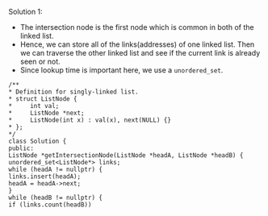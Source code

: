 Solution 1:
​
- The intersection node is the first node which is common in both of the linked list.
- Hence, we can store all of the links(addresses) of one linked list. Then we can traverse the other linked list and see if the current link is already seen or not.
- Since lookup time is important here, we use a `unordered_set`.
​
```
/**
* Definition for singly-linked list.
* struct ListNode {
*     int val;
*     ListNode *next;
*     ListNode(int x) : val(x), next(NULL) {}
* };
*/
class Solution {
public:
ListNode *getIntersectionNode(ListNode *headA, ListNode *headB) {
unordered_set<ListNode*> links;
while (headA != nullptr) {
links.insert(headA);
headA = headA->next;
}
while (headB != nullptr) {
if (links.count(headB))